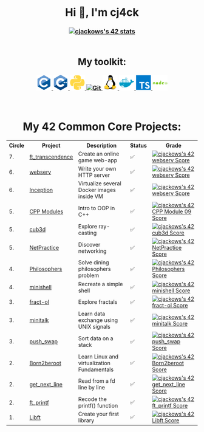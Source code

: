<h1 align="center">Hi 👋, I'm cj4ck</h1>

<h3 align="center">
<a href="https://github.com/JaeSeoKim/badge42"><img src="https://badge42.vercel.app/api/v2/cl4r9mqmj014009l6t5iuw1n6/stats?cursusId=21&coalitionId=undefined" alt="cjackows's 42 stats" /></a>
<br>
<br>
<section>
<h2 align="center"> My toolkit:</h2>
<p align="center">
      <a href="https://www.cprogramming.com/" target="_blank" rel="noreferrer">
        <img src="https://raw.githubusercontent.com/devicons/devicon/master/icons/c/c-original.svg" alt="C" width="40" height="40"/>
      </a>
      <a href="https://www.w3schools.com/cpp/" target="_blank" rel="noreferrer">
        <img src="https://raw.githubusercontent.com/devicons/devicon/master/icons/cplusplus/cplusplus-original.svg" alt="C++" width="40" height="40"/>
      </a>
      <a href="https://www.w3schools.com/cpp/" target="_blank" rel="noreferrer">
        <img src="https://raw.githubusercontent.com/devicons/devicon/master/icons/python/python-plain.svg" alt="C++" width="40" height="40"/>
      </a>
      <a href="https://git-scm.com/" target="_blank" rel="noreferrer">
        <img src="https://www.vectorlogo.zone/logos/git-scm/git-scm-icon.svg" alt="Git" width="40" height="40"/>
      </a>
      <a href="https://www.linux.org/" target="_blank" rel="noreferrer">
        <img src="https://raw.githubusercontent.com/devicons/devicon/master/icons/linux/linux-original.svg" alt="Linux" width="40" height="40"/>
      </a>
      <a href="https://www.docker.com/" target="_blank" rel="noreferrer">
        <img src="https://raw.githubusercontent.com/devicons/devicon/master/icons/docker/docker-plain.svg" alt="Docker" width="40" height="40"/>
      </a>
      <a href="https://www.docker.com/" target="_blank" rel="noreferrer">
        <img src="https://raw.githubusercontent.com/devicons/devicon/master/icons/typescript/typescript-plain.svg" alt="Docker" width="40" height="40"/>
      </a>
      <a href="https://www.docker.com/" target="_blank" rel="noreferrer">
        <img src="https://raw.githubusercontent.com/devicons/devicon/master/icons/nodejs/nodejs-plain-wordmark.svg" alt="Docker" width="40" height="40"/>
      </a>
</p>
</section>

<br>
<h1 align="center"> My 42 Common Core Projects:</h1>
<table align="center">
	<tr> 
		<th>Circle</th>
		<th>Project</th>
		<th>Description</th>
		<th>Status</th>
		<th>Grade</th>
	</tr>
	<tr>
		<td>7.</td>
		<td><a href=https://github.com/cj4ck/42-ft_transcendence.git>ft_transcendence</a></td>
		<td>Create an online game web-app</td>
		<td>✅</td>
		<td> <a href="https://github.com/JaeSeoKim/badge42"><img src="https://badge42.vercel.app/api/v2/cl4r9mqmj014009l6t5iuw1n6/project/3198993" alt="cjackows's 42 webserv Score"/></a> </td>
	</tr>
  <tr>
    <td>6.</td>
    <td><a href="https://github.com/cj4ck/42-webserv.git">webserv</a></td>
    <td>Write your own HTTP server</td>
    <td>✅</td>
    <td><a href="https://github.com/JaeSeoKim/badge42"><img src="https://badge42.vercel.app/api/v2/cl4r9mqmj014009l6t5iuw1n6/project/3198993" alt="cjackows's 42 webserv Score" /></a></td>
  </tr>
  <tr>
    <td>6.</td>
    <td><a href="https://github.com/cj4ck/42-inception.git">Inception</a></td>
    <td>Virtualize several Docker images inside VM</td>
    <td>✅</td>
    <td><a href="https://github.com/JaeSeoKim/badge42"><img src="https://badge42.vercel.app/api/v2/cl4r9mqmj014009l6t5iuw1n6/project/3198993" alt="cjackows's 42 webserv Score" /></a></td>
  </tr>
  <tr>
    <td>5.</td>
    <td><a href="https://github.com/cj4ck/42-cpp">CPP Modules</a></td>
    <td>Intro to OOP in C++</td>
    <td>✅</td>
    <td><a href=""><img src="https://badge42.vercel.app/api/v2/cl4r9mqmj014009l6t5iuw1n6/project/3189200" alt="cjackows's 42 CPP Module 09 Score" /></a></td>
  </tr>
  <tr>
    <td>5.</td>
    <td><a href="https://github.com/cj4ck/42-cub3d.git">cub3d</a></td>
    <td>Explore ray-casting</td>
    <td>✅</td>
    <td><a href="https://projects.intra.42.fr/projects/cub3d/projects_users/3128354"><img src="https://badge42.vercel.app/api/v2/cl4r9mqmj014009l6t5iuw1n6/project/3128354" alt="cjackows's 42 cub3d Score" /></a></td>
  </tr>
  <tr>
    <td>5.</td>
    <td><a href="https://github.com/cj4ck/42-netpractise.git">NetPractice</a></td>
    <td>Discover networking</td>
    <td>✅</td>
    <td><a href="https://projects.intra.42.fr/projects/netpractice/projects_users/3125090"><img src="https://badge42.vercel.app/api/v2/cl4r9mqmj014009l6t5iuw1n6/project/3125090" alt="cjackows's 42 NetPractice Score" /></a></td>
  </tr>
  <tr>
    <td>4.</td>
    <td><a href="https://github.com/cj4ck/42-philosophers">Philosophers</a></td>
    <td>Solve dining philosophers problem</td>
    <td>✅</td>
    <td><a href="https://projects.intra.42.fr/projects/42cursus-philosophers/projects_users/3113413"><img src="https://badge42.vercel.app/api/v2/cl4r9mqmj014009l6t5iuw1n6/project/3113413" alt="cjackows's 42 Philosophers Score" /></a></td>
  </tr>
  <tr>
    <td>4.</td>
    <td><a href="https://github.com/cj4ck/42-minishell">minishell</a></td>
    <td>Recreate a simple shell</td>
    <td>✅</td>
    <td><a href="https://projects.intra.42.fr/projects/42cursus-minishell/projects_users/3116150"><img src="https://badge42.vercel.app/api/v2/cl4r9mqmj014009l6t5iuw1n6/project/3116150" alt="cjackows's 42 minishell Score" /></a></td>
  </tr>
  <tr>
    <td>3.</td>
    <td><a href="https://github.com/cj4ck/42-fractol">fract-ol</a></td>
    <td>Explore fractals</td>
    <td>✅</td>
    <td><a href="https://projects.intra.42.fr/projects/42cursus-fract-ol/projects_users/3058401"><img src="https://badge42.vercel.app/api/v2/cl4r9mqmj014009l6t5iuw1n6/project/3058401" alt="cjackows's 42 fract-ol Score" /></a></td>
  </tr>
  <tr>
    <td>3.</td>
    <td><a href="https://github.com/cj4ck/42-minitalk">minitalk</a></td>
    <td>Learn data exchange using UNIX signals</td>
    <td>✅</td>
    <td><a href="https://projects.intra.42.fr/projects/minitalk/projects_users/3048741"><img src="https://badge42.vercel.app/api/v2/cl4r9mqmj014009l6t5iuw1n6/project/3048741" alt="cjackows's 42 minitalk Score" /></a></td>
  </tr>
  <tr>
    <td>3.</td>
    <td><a href="https://github.com/cj4ck/42-push_swap">push_swap</a></td>
    <td>Sort data on a stack</td>
    <td>✅</td>
    <td><a href="https://projects.intra.42.fr/projects/42cursus-push_swap/projects_users/3089920"><img src="https://badge42.vercel.app/api/v2/cl4r9mqmj014009l6t5iuw1n6/project/3089920" alt="cjackows's 42 push_swap Score" /></a></td>
  </tr>
  <tr>
    <td>2.</td>
    <td><a href="https://github.com/cj4ck/42-born2beroot">Born2beroot</a></td>
    <td>Learn Linux and virtualization Fundamentals</td>
    <td>✅</td>
    <td><a href="https://projects.intra.42.fr/projects/born2beroot/projects_users/2702486"><img src="https://badge42.vercel.app/api/v2/cl4r9mqmj014009l6t5iuw1n6/project/2702486" alt="cjackows's 42 Born2beroot Score" /></a></td>
  </tr>
  <tr>
    <td>2.</td>
    <td><a href="https://github.com/cj4ck/42-get_next_line">get_next_line</a></td>
    <td>Read from a fd line by line</td>
    <td>✅</td>
    <td><a href="https://projects.intra.42.fr/projects/42cursus-get_next_line/projects_users/2702612"><img src="https://badge42.vercel.app/api/v2/cl4r9mqmj014009l6t5iuw1n6/project/2702612" alt="cjackows's 42 get_next_line Score" /></a></td>
  </tr>
  <tr>
    <td>2.</td>
    <td><a href="https://github.com/cj4ck/42-ft_printf">ft_printf</a></td>
    <td>Recode the printf() function</td>
    <td>✅</td>
    <td><a href="https://projects.intra.42.fr/projects/42cursus-ft_printf/projects_users/2634281"><img src="https://badge42.vercel.app/api/v2/cl4r9mqmj014009l6t5iuw1n6/project/2634281" alt="cjackows's 42 ft_printf Score" /></a></td>
  </tr>
  <tr>
    <td>1.</td>
    <td><a href="https://github.com/cj4ck/42-libft">Libft</a></td>
    <td>Create your first library</td>
    <td>✅</td>
    <td><a href="https://projects.intra.42.fr/projects/42cursus-libft/projects_users/2572171"><img src="https://badge42.vercel.app/api/v2/cl4r9mqmj014009l6t5iuw1n6/project/2572171" alt="cjackows's 42 Libft Score" /></a></td>
  </tr>
</table>
 </table>